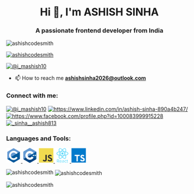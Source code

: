 
<h1 align="center">Hi 👋, I'm ASHISH SINHA</h1>
<h3 align="center">A passionate frontend developer from India</h3>

<p align="left"> <img src="https://komarev.com/ghpvc/?username=ashishcodesmith&label=Profile%20views&color=0e75b6&style=flat" alt="ashishcodesmith" /> </p>

<p align="left"> <a href="https://github.com/ryo-ma/github-profile-trophy"><img src="https://github-profile-trophy.vercel.app/?username=ashishcodesmith" alt="ashishcodesmith" /></a> </p>

<p align="left"> <a href="https://twitter.com/@i_mashish10" target="blank"><img src="https://img.shields.io/twitter/follow/@i_mashish10?logo=twitter&style=for-the-badge" alt="@i_mashish10" /></a> </p>

- 📫 How to reach me **ashishsinha2026@outlook.com**

<h3 align="left">Connect with me:</h3>
<p align="left">
<a href="https://twitter.com/@i_mashish10" target="blank"><img align="center" src="https://raw.githubusercontent.com/rahuldkjain/github-profile-readme-generator/master/src/images/icons/Social/twitter.svg" alt="@i_mashish10" height="30" width="40" /></a>
<a href="https://linkedin.com/in/https://www.linkedin.com/in/ashish-sinha-890a4b247/" target="blank"><img align="center" src="https://raw.githubusercontent.com/rahuldkjain/github-profile-readme-generator/master/src/images/icons/Social/linked-in-alt.svg" alt="https://www.linkedin.com/in/ashish-sinha-890a4b247/" height="30" width="40" /></a>
<a href="https://fb.com/https://www.facebook.com/profile.php?id=100083999915228" target="blank"><img align="center" src="https://raw.githubusercontent.com/rahuldkjain/github-profile-readme-generator/master/src/images/icons/Social/facebook.svg" alt="https://www.facebook.com/profile.php?id=100083999915228" height="30" width="40" /></a>
<a href="https://instagram.com/_sinha__ashish813" target="blank"><img align="center" src="https://raw.githubusercontent.com/rahuldkjain/github-profile-readme-generator/master/src/images/icons/Social/instagram.svg" alt="_sinha__ashish813" height="30" width="40" /></a>
</p>

<h3 align="left">Languages and Tools:</h3>
<p align="left"> <a href="https://www.cprogramming.com/" target="_blank" rel="noreferrer"> <img src="https://raw.githubusercontent.com/devicons/devicon/master/icons/c/c-original.svg" alt="c" width="40" height="40"/> </a> <a href="https://www.w3schools.com/cpp/" target="_blank" rel="noreferrer"> <img src="https://raw.githubusercontent.com/devicons/devicon/master/icons/cplusplus/cplusplus-original.svg" alt="cplusplus" width="40" height="40"/> </a> <a href="https://developer.mozilla.org/en-US/docs/Web/JavaScript" target="_blank" rel="noreferrer"> <img src="https://raw.githubusercontent.com/devicons/devicon/master/icons/javascript/javascript-original.svg" alt="javascript" width="40" height="40"/> </a> <a href="https://reactjs.org/" target="_blank" rel="noreferrer"> <img src="https://raw.githubusercontent.com/devicons/devicon/master/icons/react/react-original-wordmark.svg" alt="react" width="40" height="40"/> </a> <a href="https://www.typescriptlang.org/" target="_blank" rel="noreferrer"> <img src="https://raw.githubusercontent.com/devicons/devicon/master/icons/typescript/typescript-original.svg" alt="typescript" width="40" height="40"/> </a> </p>

<p><img align="left" src="https://github-readme-stats.vercel.app/api/top-langs?username=ashishcodesmith&show_icons=true&locale=en&layout=compact" alt="ashishcodesmith" /></p>

<p>&nbsp;<img align="center" src="https://github-readme-stats.vercel.app/api?username=ashishcodesmith&show_icons=true&locale=en" alt="ashishcodesmith" /></p>

<p><img align="center" src="https://github-readme-streak-stats.herokuapp.com/?user=ashishcodesmith&" alt="ashishcodesmith" /></p>
